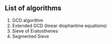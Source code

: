 ## List of algorithms

1. GCD algorithm
2. Extended GCD (linear diophantine equations)
3. Sieve of Eratosthenes
4. Segmented Sieve

